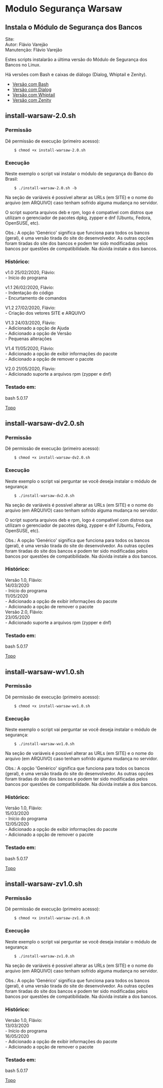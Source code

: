 # Modulo Segurança Warsaw

## Instala o Módulo de Segurança dos Bancos

Site:  
Autor:      Flávio Varejão  
Manutenção: Flávio Varejão  

Estes scripts instalarão a última versão do Módulo de Segurança dos Bancos no Linux.  

Há versões com Bash e caixas de diálogo (Dialog, Whiptail e Zenity).  

<a name="ancora"></a>
- [Versão com Bash](#ancora1)
- [Versão com Dialog](#ancora2)
- [Versão com Whiptail](#ancora3)
- [Versão com Zenity](#ancora4)

<a id="ancora1"></a>
## install-warsaw-2.0.sh
>
### Permissão  

Dê permissão de execução (primeiro acesso):  
```
    $ chmod +x install-warsaw-2.0.sh  
```

### Execução  

Neste exemplo o script vai instalar o módulo de segurança do Banco do Brasil:  
```
    $ ./install-warsaw-2.0.sh -b
``` 

Na seção de variáveis é possível alterar as URLs (em SITE) e o nome do arquivo (em ARQUIVO) caso tenham sofrido alguma mudança no servidor.  

O script suporta arquivos deb e rpm, logo é compatível com distros que utilizam o gerenciador de pacotes dpkg, zypper e dnf (Ubuntu, Fedora, OpenSUSE, etc).  

Obs.: A opção 'Genérico' significa que funciona para todos os bancos (geral), é uma versão tirada do site do desenvolvedor. As outras opções foram tiradas do site dos bancos e podem ter sido modificadas pelos bancos por questões de compatibilidade. Na dúvida instale a dos bancos.  

### Histórico:  

  v1.0 25/02/2020, Flávio:  
    - Início do programa  

  v1.1 26/02/2020, Flávio:  
    - Indentação do código  
    - Encurtamento de comandos  

  V1.2 27/02/2020, Flávio:  
    - Criação dos vetores SITE e ARQUIVO  

  V1.3 24/03/2020, Flávio:  
    - Adicionado a opção de Ajuda  
    - Adicionado a opção de Versão  
    - Pequenas alterações  

  V1.4 11/05/2020, Flávio:  
    - Adicionado a opção de exibir informações do pacote  
    - Adicionado a opção de remover o pacote  
  
  V2.0 21/05/2020, Flavio:  
    - Adicionado suporte a arquivos rpm (zypper e dnf)  

### Testado em:  

  bash 5.0.17  
  
[Topo](#ancora)

<a id="ancora2"></a>
## install-warsaw-dv2.0.sh 
>
### Permissão  

Dê permissão de execução (primeiro acesso):  
```
    $ chmod +x install-warsaw-dv2.0.sh
```

### Execução  

Neste exemplo o script vai perguntar se você deseja instalar o módulo de segurança:  
```
    $ ./install-warsaw-dv2.0.sh
```

Na seção de variáveis é possível alterar as URLs (em SITE) e o nome do arquivo (em ARQUIVO) caso tenham sofrido alguma mudança no servidor.  

O script suporta arquivos deb e rpm, logo é compatível com distros que utilizam o gerenciador de pacotes dpkg, zypper e dnf (Ubuntu, Fedora, OpenSUSE, etc).  

Obs.: A opção 'Genérico' significa que funciona para todos os bancos (geral), é uma versão tirada do site do desenvolvedor. As outras opções foram tiradas do site dos bancos e podem ter sido modificadas pelos bancos por questões de compatibilidade. Na dúvida instale a dos bancos.  

### Histórico:  

  Versão 1.0, Flávio:  
    14/03/2020  
      - Início do programa   
    11/05/2020  
      - Adicionado a opção de exibir informações do pacote  
      - Adicionado a opção de remover o pacote  
  Versão 2.0, Flávio:  
    23/05/2020  
      - Adicionado suporte a arquivos rpm (zypper e dnf)  

### Testado em:  
  
  bash 5.0.17  

[Topo](#ancora)

<a id="ancora3"></a>
## install-warsaw-wv1.0.sh
>
### Permissão  

Dê permissão de execução (primeiro acesso):  
```
    $ chmod +x install-warsaw-wv1.0.sh
```

### Execução  

Neste exemplo o script vai perguntar se você deseja instalar o módulo de segurança:  
```
    $ ./install-warsaw-wv1.0.sh
```

Na seção de variáveis é possível alterar as URLs (em SITE) e o nome do arquivo (em ARQUIVO) caso tenham sofrido alguma mudança no servidor.  

Obs.: A opção 'Genérico' significa que funciona para todos os bancos (geral), é uma versão tirada do site do desenvolvedor. As outras opções foram tiradas do site dos bancos e podem ter sido modificadas pelos bancos por questões de compatibilidade. Na dúvida instale a dos bancos.  

### Histórico:  

  Versão 1.0, Flávio:  
    15/03/2020  
      - Início do programa  
    12/05/2020  
      - Adicionado a opção de exibir informações do pacote  
      - Adicionado a opção de remover o pacote  

### Testado em:  
  
  bash 5.0.17  

[Topo](#ancora)


<a id="ancora4"></a>
## install-warsaw-zv1.0.sh  
>
### Permissão  

Dê permissão de execução (primeiro acesso):  
```
    $ chmod +x install-warsaw-zv1.0.sh
```

### Execução  

Neste exemplo o script vai perguntar se você deseja instalar o módulo de segurança:  
```
    $ ./install-warsaw-zv1.0.sh
```

Na seção de variáveis é possível alterar as URLs (em SITE) e o nome do arquivo (em ARQUIVO) caso tenham sofrido alguma mudança no servidor.  

Obs.: A opção 'Genérico' significa que funciona para todos os bancos (geral), é uma versão tirada do site do desenvolvedor. As outras opções foram tiradas do site dos bancos e podem ter sido modificadas pelos bancos por questões de compatibilidade. Na dúvida instale a dos bancos.  

### Histórico:  

  Versão 1.0, Flávio:  
    13/03/2020  
      - Início do programa        
    16/05/2020  
      - Adicionado a opção de exibir informações do pacote  
      - Adicionado a opção de remover o pacote  

### Testado em:  
  
  bash 5.0.17  

[Topo](#ancora)
